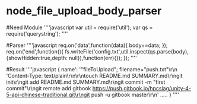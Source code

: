 node_file_upload_body_parser
============================

#Need Module
''''javascript
var util = require('util');
var qs = require('querystring');
''''

#Parser
''''javascript
req.on('data',function(data){
		body+=data;
	});
	req.on('end',function(){
		fs.writeFile('config.txt',util.inspect(qs.parse(body),{showHidden:true,depth: null}),function(err){});
	});
''''

#Result
''''javascript
{
    name': '"fileToUpload"; 
    filename="push.txt"\r\n
    'Content-Type: text/plain\r\n\r\ntouch README.md SUMMARY.md\r\ngit init\r\ngit add README.md SUMMARY.md\r\ngit commit -m "first commit"\r\ngit remote add gitbook https://push.gitbook.io/hpcslag/unity-4-5-api-chinese-traditional.git\r\ngit push -u gitbook master\r\n'
    .....
}
''''
